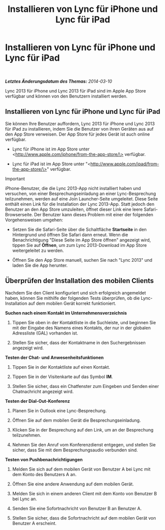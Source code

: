 ﻿---
title: Installieren von Lync für iPhone und Lync für iPad
TOCTitle: Installieren von Lync für iPhone und Lync für iPad
ms:assetid: 88d1c149-5842-4ecf-a15e-fcda0330325b
ms:mtpsurl: https://technet.microsoft.com/de-de/library/Hh690987(v=OCS.15)
ms:contentKeyID: 52056396
ms.date: 05/19/2016
mtps_version: v=OCS.15
ms.translationtype: HT
---

# Installieren von Lync für iPhone und Lync für iPad

 

_**Letztes Änderungsdatum des Themas:** 2014-03-10_

Lync 2013 für iPhone und Lync 2013 für iPad sind im Apple App Store verfügbar und können von den Benutzern installiert werden.

## Installieren von Lync für iPhone und Lync für iPad

Sie können Ihre Benutzer auffordern, Lync 2013 für iPhone und Lync 2013 für iPad zu installieren, indem Sie die Benutzer von ihren Geräten aus auf den App Store verweisen. Der App Store für jedes Gerät ist auch online verfügbar.

  - Lync für iPhone ist im App Store unter \<http://www.apple.com/iphone/from-the-app-store/\> verfügbar.

  - Lync für iPad ist im App Store unter "\<http://www.apple.com/ipad/from-the-app-store/\>" verfügbar.


> [!IMPORTANT]
> iPhone-Benutzer, die die Lync 2013-App nicht installiert haben und versuchen, von einer Besprechungseinladung an einer Lync-Besprechung teilzunehmen, werden auf eine Join Launcher-Seite umgeleitet. Diese Seite enthält einen Link für die Installation der Lync 2013-App. Statt jedoch den Benutzer an den App Store umzuleiten, öffnet dieser Link eine leere Safari-Browserseite. Der Benutzer kann dieses Problem mit einer der folgenden Vorgehensweisen umgehen: 
> <UL>
> <LI>
> <P>Setzen Sie die Safari-Seite über die Schaltfläche <STRONG>Startseite</STRONG> in den Hintergrund und öffnen Sie Safari dann erneut. Wenn die Benachrichtigung "Diese Seite im App Store öffnen" angezeigt wird, tippen Sie auf <STRONG>Öffnen</STRONG>, um zum Lync 2013-Download im App Store weitergeleitet zu werden.</P>
> <LI>
> <P>Öffnen Sie den App Store manuell, suchen Sie nach "Lync 2013" und laden Sie die App herunter.</P></LI></UL>



## Überprüfen der Installation des mobilen Clients

Nachdem Sie den Client konfiguriert und sich erfolgreich angemeldet haben, können Sie mithilfe der folgenden Tests überprüfen, ob die Lync-Installation auf dem mobilen Gerät korrekt funktioniert.

**Suchen nach einem Kontakt im Unternehmensverzeichnis**

1.  Tippen Sie oben in der Kontaktliste in die Suchleiste, und beginnen Sie mit der Eingabe des Namens eines Kontakts, der nur in der globalen Adressliste (GAL) vorhanden ist.

2.  Stellen Sie sicher, dass der Kontaktname in den Suchergebnissen angezeigt wird.

**Testen der Chat- und Anwesenheitsfunktionen**

1.  Tippen Sie in der Kontaktliste auf einen Kontakt.

2.  Tippen Sie in der Visitenkarte auf das Symbol **IM**.

3.  Stellen Sie sicher, dass ein Chatfenster zum Eingeben und Senden einer Chatnachricht angezeigt wird.

**Testen der Dial-Out-Konferenz**

1.  Planen Sie in Outlook eine Lync-Besprechung.

2.  Öffnen Sie auf dem mobilen Gerät die Besprechungseinladung.

3.  Klicken Sie in der Besprechung auf den Link, um an der Besprechung teilzunehmen.

4.  Nehmen Sie den Anruf vom Konferenzdienst entgegen, und stellen Sie sicher, dass Sie mit dem Besprechungsaudio verbunden sind.

**Testen von Pushbenachrichtigungen**

1.  Melden Sie sich auf dem mobilen Gerät von Benutzer A bei Lync mit dem Konto des Benutzers A an.

2.  Öffnen Sie eine andere Anwendung auf dem mobilen Gerät.

3.  Melden Sie sich in einem anderen Client mit dem Konto von Benutzer B bei Lync an.

4.  Senden Sie eine Sofortnachricht von Benutzer B an Benutzer A.

5.  Stellen Sie sicher, dass die Sofortnachricht auf dem mobilen Gerät von Benutzer A erscheint.

